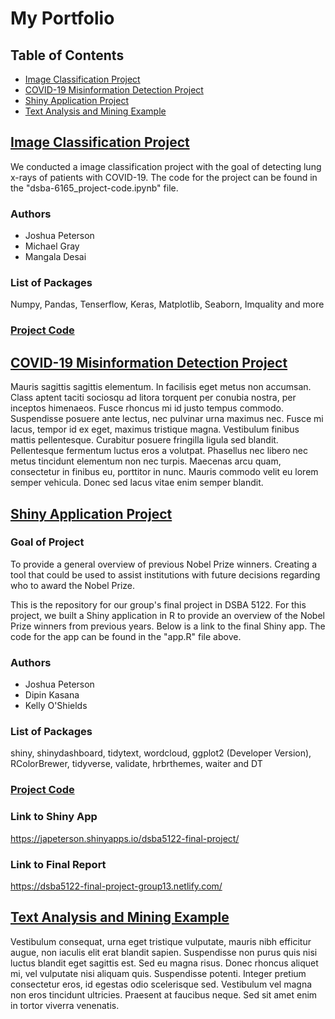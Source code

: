 # **My Portfolio**

## Table of Contents

- [Image Classification Project](#image-classification-project)
- [COVID-19 Misinformation Detection Project](#covid-19-misinformation-detection-project)
- [Shiny Application Project](#shiny-application-project)
- [Text Analysis and Mining Example](#text-analysis-and-mining-example)

## [Image Classification Project](https://github.com/joshapeterson/My-Portfolio/tree/main/image-classification-project)

We conducted a image classification project with the goal of detecting lung x-rays of patients with COVID-19. The code for the project can be found in the "dsba-6165_project-code.ipynb" file. 

### Authors

* Joshua Peterson
* Michael Gray
* Mangala Desai

### List of Packages
Numpy, Pandas, Tenserflow, Keras, Matplotlib, Seaborn, Imquality and more

### [Project Code](https://github.com/joshapeterson/My-Portfolio/blob/main/image-classification-project/image-classification-project_code.ipynb)

## [COVID-19 Misinformation Detection Project](https://github.com/joshapeterson/My-Portfolio/tree/main/misinformation-detection-project)

Mauris sagittis sagittis elementum. In facilisis eget metus non accumsan. Class aptent taciti sociosqu ad litora torquent per conubia nostra, per inceptos himenaeos. Fusce rhoncus mi id justo tempus commodo. Suspendisse posuere ante lectus, nec pulvinar urna maximus nec. Fusce mi lacus, tempor id ex eget, maximus tristique magna. Vestibulum finibus mattis pellentesque. Curabitur posuere fringilla ligula sed blandit. Pellentesque fermentum luctus eros a volutpat. Phasellus nec libero nec metus tincidunt elementum non nec turpis. Maecenas arcu quam, consectetur in finibus eu, porttitor in nunc. Mauris commodo velit eu lorem semper vehicula. Donec sed lacus vitae enim semper blandit.

## [Shiny Application Project](https://github.com/joshapeterson/My-Portfolio/tree/main/shiny-application-project)

### Goal of Project

To provide a general overview of previous Nobel Prize winners. Creating a tool that could be used to assist institutions with future decisions regarding who to award the Nobel Prize.

This is the repository for our group's final project in DSBA 5122. For this project, we built a Shiny application in R to provide an overview of the Nobel Prize winners from previous years. Below is a link to the final Shiny app. The code for the app can be found in the "app.R" file above. 

### Authors

* Joshua Peterson
* Dipin Kasana
* Kelly O'Shields

### List of Packages

shiny, shinydashboard, tidytext, wordcloud, ggplot2 (Developer Version), RColorBrewer, tidyverse, validate, hrbrthemes, waiter and DT

### [Project Code]()

### Link to Shiny App

https://japeterson.shinyapps.io/dsba5122-final-project/

### Link to Final Report

https://dsba5122-final-project-group13.netlify.com/

## [Text Analysis and Mining Example](https://github.com/joshapeterson/My-Portfolio/tree/main/text-mining-and-analysis-example)

Vestibulum consequat, urna eget tristique vulputate, mauris nibh efficitur augue, non iaculis elit erat blandit sapien. Suspendisse non purus quis nisi luctus blandit eget sagittis est. Sed eu magna risus. Donec rhoncus aliquet mi, vel vulputate nisi aliquam quis. Suspendisse potenti. Integer pretium consectetur eros, id egestas odio scelerisque sed. Vestibulum vel magna non eros tincidunt ultricies. Praesent at faucibus neque. Sed sit amet enim in tortor viverra venenatis.

